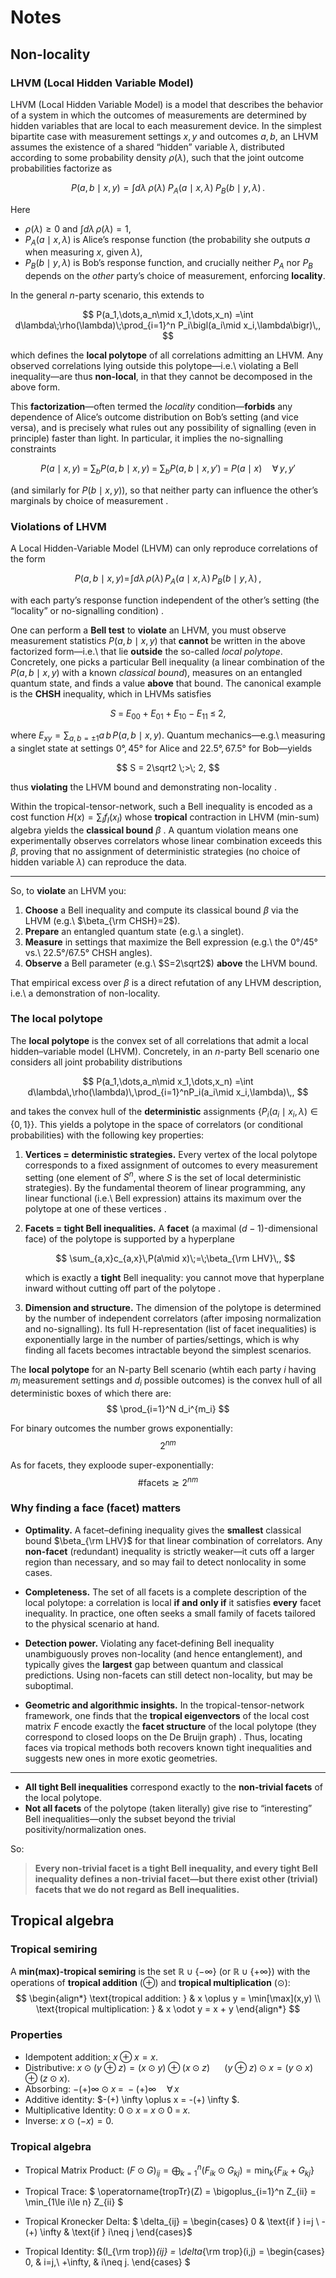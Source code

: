# Notes

## Non-locality

### LHVM (Local Hidden Variable Model)
LHVM (Local Hidden Variable Model) is a model that describes the behavior of a system in which the outcomes of measurements are determined by hidden variables that are local to each measurement device.
 In the simplest bipartite case with measurement settings $x,y$ and outcomes $a,b$, an LHVM assumes the existence of a shared “hidden” variable $\lambda$, distributed according to some probability density $\rho(\lambda)$, such that the joint outcome probabilities factorize as

$$
P(a,b\mid x,y)
=\int d\lambda\;\rho(\lambda)\;P_A(a\mid x,\lambda)\;P_B(b\mid y,\lambda)\,.
$$

Here

* $\rho(\lambda)\ge0$ and $\int d\lambda\,\rho(\lambda)=1$,
* $P_A(a\mid x,\lambda)$ is Alice’s response function (the probability she outputs $a$ when measuring $x$, given $\lambda$),
* $P_B(b\mid y,\lambda)$ is Bob’s response function,
  and crucially neither $P_A$ nor $P_B$ depends on the *other* party’s choice of measurement, enforcing **locality**.

In the general $n$-party scenario, this extends to

$$
P(a_1,\dots,a_n\mid x_1,\dots,x_n)
=\int d\lambda\;\rho(\lambda)\;\prod_{i=1}^n P_i\bigl(a_i\mid x_i,\lambda\bigr)\,,
$$

which defines the **local polytope** of all correlations admitting an LHVM.  Any observed correlations lying outside this polytope—i.e.\ violating a Bell inequality—are thus **non-local**, in that they cannot be decomposed in the above form.

This **factorization**—often termed the *locality* condition—**forbids** any dependence of Alice’s outcome distribution on Bob’s setting (and vice versa), and is precisely what rules out any possibility of signalling (even in principle) faster than light.  In particular, it implies the no-signalling constraints

$$
P(a\mid x,y)\;=\;\sum_bP(a,b\mid x,y)\;=\;\sum_bP(a,b\mid x,y')\;=\;P(a\mid x)
\quad\forall\,y,y'
$$

(and similarly for $P(b\mid x,y)$), so that neither party can influence the other’s marginals by choice of measurement .


### Violations of LHVM
A Local Hidden-Variable Model (LHVM) can only reproduce correlations of the form

$$
P(a,b\mid x,y)
=\!\int d\lambda\,\rho(\lambda)\,P_A(a\mid x,\lambda)\,P_B(b\mid y,\lambda)\,,
$$

with each party’s response function independent of the other’s setting (the “locality” or no-signalling condition) .


One can perform a **Bell test** to **violate** an LHVM, you must observe measurement statistics $P(a,b\mid x,y)$ that **cannot** be written in the above factorized form—i.e.\ that lie **outside** the so-called *local polytope*.  Concretely, one picks a particular Bell inequality (a linear combination of the $P(a,b\mid x,y)$ with a known *classical bound*), measures on an entangled quantum state, and finds a value **above** that bound.  The canonical example is the **CHSH** inequality, which in LHVMs satisfies

$$
S \;=\; E_{00} + E_{01} + E_{10} - E_{11}
\;\le\; 2,
$$

where
$\displaystyle E_{xy} = \sum_{a,b=\pm1} a\,b\,P(a,b\mid x,y)$.  Quantum mechanics—e.g.\ measuring a singlet state at settings $0°,45°$ for Alice and $22.5°,67.5°$ for Bob—yields

$$
S = 2\sqrt2 \;>\; 2,
$$

thus **violating** the LHVM bound and demonstrating non-locality .


Within the tropical-tensor-network, such a Bell inequality is encoded as a cost function $H(x)=\sum_I f_I(x_I)$ whose **tropical** contraction in LHVM (min-sum) algebra yields the **classical bound** $\beta$ .  A quantum violation means one experimentally observes correlators whose linear combination exceeds this $\beta$, proving that no assignment of deterministic strategies (no choice of hidden variable $\lambda$) can reproduce the data.

---

So, to **violate** an LHVM you:

1. **Choose** a Bell inequality and compute its classical bound $\beta$ via the LHVM (e.g.\ $\beta_{\rm CHSH}=2$).
2. **Prepare** an entangled quantum state (e.g.\ a singlet).
3. **Measure** in settings that maximize the Bell expression (e.g.\ the 0°/45° vs.\ 22.5°/67.5° CHSH angles).
4. **Observe** a Bell parameter (e.g.\ $S=2\sqrt2$) **above** the LHVM bound.

That empirical excess over $\beta$ is a direct refutation of any LHVM description, i.e.\ a demonstration of non-locality.

### The local polytope

The **local polytope** is the convex set of all correlations that admit a local hidden–variable model (LHVM).  Concretely, in an $n$-party Bell scenario one considers all joint probability distributions

$$
P(a_1,\dots,a_n\mid x_1,\dots,x_n)
=\int d\lambda\,\rho(\lambda)\,\prod_{i=1}^nP_i(a_i\mid x_i,\lambda)\,,
$$

and takes the convex hull of the **deterministic** assignments $\{P_i(a_i\mid x_i,\lambda)\in\{0,1\}\}$.  This yields a polytope in the space of correlators (or conditional probabilities) with the following key properties:

1. **Vertices = deterministic strategies.**
   Every vertex of the local polytope corresponds to a fixed assignment of outcomes to every measurement setting (one element of $S^n$, where $S$ is the set of local deterministic strategies).  By the fundamental theorem of linear programming, any linear functional (i.e.\ Bell expression) attains its maximum over the polytope at one of these vertices .

2. **Facets = tight Bell inequalities.**
   A **facet** (a maximal $(d-1)$-dimensional face) of the polytope is supported by a hyperplane

   $$
   \sum_{a,x}c_{a,x}\,P(a\mid x)\;=\;\beta_{\rm LHV}\,,
   $$

   which is exactly a **tight** Bell inequality: you cannot move that hyperplane inward without cutting off part of the polytope .

3. **Dimension and structure.**
   The dimension of the polytope is determined by the number of independent correlators (after imposing normalization and no-signalling).  Its full H-representation (list of facet inequalities) is exponentially large in the number of parties/settings, which is why finding all facets becomes intractable beyond the simplest scenarios.


The **local polytope** for an N-party Bell scenario (whtih each party $i$ having $m_i$ measurement settings and $d_i$ possible outcomes) is the convex hull of all deterministic boxes of which there are:
$$
    \prod_{i=1}^N d_i^{m_i}
$$

For binary outcomes the number grows exponentially:
$$
    2^{nm}
$$

As for facets, they exploode super-exponentially:
$$
    \text{\#facets} \gtrsim 2^{nm} 
$$
### Why finding a face (facet) matters

* **Optimality.**  A facet–defining inequality gives the **smallest** classical bound $\beta_{\rm LHV}$ for that linear combination of correlators.  Any **non-facet** (redundant) inequality is strictly weaker—it cuts off a larger region than necessary, and so may fail to detect nonlocality in some cases.

* **Completeness.**  The set of all facets is a complete description of the local polytope: a correlation is local **if and only if** it satisfies **every** facet inequality.  In practice, one often seeks a small family of facets tailored to the physical scenario at hand.

* **Detection power.**  Violating any facet‐defining Bell inequality unambiguously proves non-locality (and hence entanglement), and typically gives the **largest** gap between quantum and classical predictions.  Using non-facets can still detect non-locality, but may be suboptimal.

* **Geometric and algorithmic insights.**  In the tropical-tensor-network framework, one finds that the **tropical eigenvectors** of the local cost matrix $F$ encode exactly the **facet structure** of the local polytope (they correspond to closed loops on the De Bruijn graph) .  Thus, locating faces via tropical methods both recovers known tight inequalities and suggests new ones in more exotic geometries.

---

* **All tight Bell inequalities** correspond exactly to the **non-trivial facets** of the local polytope.
* **Not all facets** of the polytope (taken literally) give rise to “interesting” Bell inequalities—only the subset beyond the trivial positivity/normalization ones.

So:

> **Every non-trivial facet is a tight Bell inequality, and every tight Bell inequality defines a non-trivial facet—but there exist other (trivial) facets that we do not regard as Bell inequalities.**


## Tropical algebra

### Tropical semiring
A **min(max)-tropical semiring** is the set $\mathbb{R}\cup\{-\infty\}$ (or $\mathbb{R}\cup\{+\infty\}$) with the operations of **tropical addition** ($\oplus$) and **tropical multiplication** ($\odot$):
$$
\begin{align*}
\text{tropical addition: } & x \oplus y = \min[\max](x,y) \\
\text{tropical multiplication: } & x \odot y = x + y
\end{align*}
$$

### Properties
 - Idempotent addition: $x \oplus x = x$.
 - Distributive: $x \odot (y \oplus z) = (x \odot y) \oplus (x \odot z)$ <span style="display:inline-block; width:0.2in;"></span>$(y \oplus z) \odot x = (y \odot x) \oplus (z \odot x)$.
 - Absorbing: $-(+)\infty\;\odot\;x \;=\;-(+)\infty\quad\forall\, x$
 - Additive identity: $-(+) \infty \oplus x = -(+) \infty $.
 - Multiplicative Identity: $0\;\odot\;x \;=\; x\;\odot\;0 \;=\; x$.
 - Inverse: $x \odot (-x) = 0$.

### Tropical algebra
- Tropical Matrix Product: $(F\odot G)_{ij} = \bigoplus_{k=1}^n \bigl(F_{ik}\odot G_{kj}\bigr) = \min_{k}\bigl\{F_{ik}+G_{kj}\bigr\}$
- Tropical Trace: $ \operatorname{tropTr}(Z) = \bigoplus_{i=1}^n Z_{ii} = \min_{1\le i\le n} Z_{ii} $

- Tropical Kronecker Delta: $ \delta_{ij} = \begin{cases}
    0 & \text{if } i=j \\
    -(+) \infty & \text{if } i\neq j
\end{cases}$

- Tropical Identity: $(I_{\rm trop})_{ij} = \delta_{\rm trop}(i,j) = \begin{cases} 0, & i=j,\\ +\infty, & i\neq j. \end{cases} $
